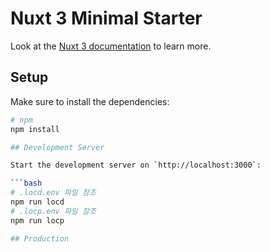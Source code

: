 # Nuxt 3 Minimal Starter

Look at the [Nuxt 3 documentation](https://nuxt.com/docs/getting-started/introduction) to learn more.

## Setup

Make sure to install the dependencies:

```bash
# npm
npm install

## Development Server

Start the development server on `http://localhost:3000`:

```bash
# .locd.env 파일 참조
npm run locd
# .locp.env 파일 참조
npm run locp

## Production
